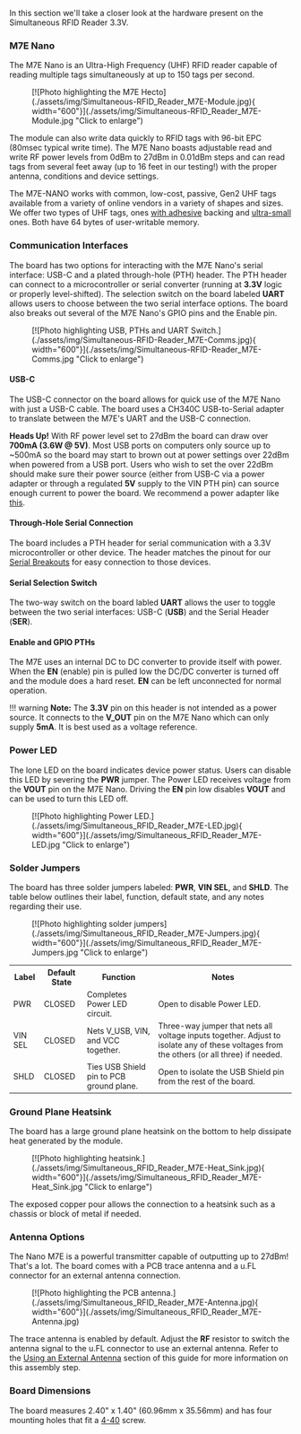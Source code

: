 In this section we'll take a closer look at the hardware present on the Simultaneous RFID Reader 3.3V.

### M7E Nano

The M7E Nano is an Ultra-High Frequency (UHF) RFID reader capable of reading multiple tags simultaneously at up to 150 tags per second. 

<figure markdown>
[![Photo highlighting the M7E Hecto](./assets/img/Simultaneous-RFID_Reader_M7E-Module.jpg){ width="600"}](./assets/img/Simultaneous-RFID_Reader_M7E-Module.jpg "Click to enlarge")
</figure>

The module can also write data quickly to RFID tags with 96-bit EPC (80msec typical write time). The M7E Nano boasts adjustable read and write RF power levels from 0dBm to 27dBm in 0.01dBm steps and can read tags from several feet away (up to 16 feet in our testing!) with the proper antenna, conditions and device settings.

The M7E-NANO works with common, low-cost, passive, Gen2 UHF tags available from a variety of online vendors in a variety of shapes and sizes. We offer two types of UHF tags, ones [with adhesive](https://www.sparkfun.com/products/20228) backing and [ultra-small](https://www.sparkfun.com/products/16464) ones. Both have 64 bytes of user-writable memory.

### Communication Interfaces

The board has two options for interacting with the M7E Nano's serial interface: USB-C and a plated through-hole (PTH) header. The PTH header can connect to a microcontroller or serial converter (running at <b>3.3V</b> logic or properly level-shifted). The selection switch on the board labeled <b>UART</b> allows users to choose between the two serial interface options. The board also breaks out several of the M7E Nano's GPIO pins and the Enable pin.

<figure markdown>
[![Photo highlighting USB, PTHs and UART Switch.](./assets/img/Simultaneous-RFID-Reader_M7E-Comms.jpg){ width="600"}](./assets/img/Simultaneous-RFID-Reader_M7E-Comms.jpg "Click to enlarge")
</figure>

#### USB-C

The USB-C connector on the board allows for quick use of the M7E Nano with just a USB-C cable. The board uses a CH340C USB-to-Serial adapter to translate between the M7E's UART and the USB-C connection. 

<div class="alert alert-warning">
    <b>Heads Up!</b> With RF power level set to 27dBm the board can draw over <b>700mA (3.6W @ 5V)</b>. Most USB ports on computers only source up to ~500mA so the board may start to brown out at power settings over 22dBm when powered from a USB port. Users who wish to set the over 22dBm should make sure their power source (either from USB-C via a power adapter or through a regulated <b>5V</b> supply to the VIN PTH pin) can source enough current to power the board. We recommend a power adapter like <a href="https://www.sparkfun.com/products/15448">this</a>.
</div>

#### Through-Hole Serial Connection

The board includes a PTH header for serial communication with a 3.3V microcontroller or other device. The header matches the pinout for our [Serial Breakouts](https://www.sparkfun.com/products/15096) for easy connection to those devices.

#### Serial Selection Switch

The two-way switch on the board labled <b>UART</b> allows the user to toggle between the two serial interfaces: USB-C (<b>USB</b>) and the Serial Header (<b>SER</b>).

#### Enable and GPIO PTHs

The M7E uses an internal DC to DC converter to provide itself with power. When the <b>EN</b> (enable) pin is pulled low the DC/DC converter is turned off and the module does a hard reset. <b>EN</b> can be left unconnected for normal operation. 

!!! warning
    <b>Note:</b> The <b>3.3V</b> pin on this header is not intended as a power source. It connects to the <b>V_OUT</b> pin on the M7E Nano which can only supply <b>5mA</b>. It is best used as a voltage reference.


### Power LED

The lone LED on the board indicates device power status. Users can disable this LED by severing the <b>PWR</b> jumper. The Power LED receives voltage from the <b>VOUT</b> pin on the M7E Nano. Driving the <b>EN</b> pin low disables <b>VOUT</b> and can be used to turn this LED off.

<figure markdown>
[![Photo highlighting Power LED.](./assets/img/Simultaneous_RFID_Reader_M7E-LED.jpg){ width="600"}](./assets/img/Simultaneous_RFID_Reader_M7E-LED.jpg "Click to enlarge")
</figure>

### Solder Jumpers

The board has three solder jumpers labeled: <b>PWR</b>, <b>VIN SEL</b>, and <b>SHLD</b>. The table below outlines their label, function, default state, and any notes regarding their use.

<figure markdown>
[![Photo highlighting solder jumpers](./assets/img/Simultaneous_RFID_Reader_M7E-Jumpers.jpg){ width="600"}](./assets/img/Simultaneous_RFID_Reader_M7E-Jumpers.jpg "Click to enlarge")
</figure>

<table class="table table-striped table-bordered table-hover">
    <tr>
        <th>Label</th>
        <th>Default State</th>
        <th>Function</th>
        <th>Notes</th>
    </tr>
    <tr>
        <td>PWR</td>
        <td>CLOSED</td>
        <td>Completes Power LED circuit.</td>
        <td>Open to disable Power LED.</td>
    </tr>
    <tr>
        <td>VIN SEL</td>
        <td>CLOSED</td>
        <td>Nets V_USB, VIN, and VCC together.</td>
        <td>Three-way jumper that nets all voltage inputs together. Adjust to isolate any of these voltages from the others (or all three) if needed.</td>
    </tr>
    <tr>
        <td>SHLD</td>
        <td>CLOSED</td>
        <td>Ties USB Shield pin to PCB ground plane.</td>
        <td>Open to isolate the USB Shield pin from the rest of the board.</td>
    </tr>
</table>

### Ground Plane Heatsink

The board has a large ground plane heatsink on the bottom to help dissipate heat generated by the module.

<figure markdown>
[![Photo highlighting heatsink.](./assets/img/Simultaneous_RFID_Reader_M7E-Heat_Sink.jpg){ width="600"}](./assets/img/Simultaneous_RFID_Reader_M7E-Heat_Sink.jpg "Click to enlarge")
</figure>

The exposed copper pour allows the connection to a heatsink such as a chassis or block of metal if needed.

### Antenna Options

The Nano M7E is a powerful transmitter capable of outputting up to 27dBm! That's a lot. The board comes with a PCB trace antenna and a u.FL connector for an external antenna connection.

<figure markdown>
[![Photo highlighting the PCB antenna.](./assets/img/Simultaneous_RFID_Reader_M7E-Antenna.jpg){ width="600"}](./assets/img/Simultaneous_RFID_Reader_M7E-Antenna.jpg)
</figure>

The trace antenna is enabled by default. Adjust the <b>RF</b> resistor to switch the antenna signal to the u.FL connector to use an external antenna. Refer to the [Using an External Antenna]() section of this guide for more information on this assembly step.

### Board Dimensions

The board measures 2.40" x 1.40" (60.96mm x 35.56mm) and has four mounting holes that fit a [4-40](https://www.sparkfun.com/products/10453) screw.